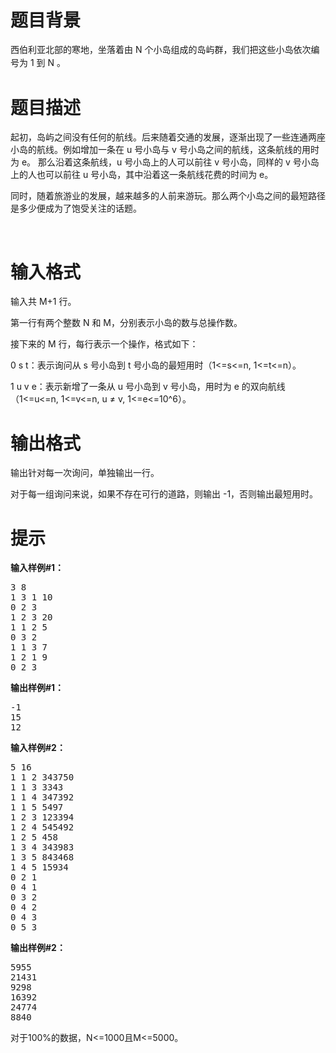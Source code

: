 # 

 
 # 题目背景 
<p><span style="line-height: 20.8px;">西伯利亚北部的寒地，坐落着由&nbsp;N&nbsp;个小岛组成的岛屿群，我们把这些小岛依次编号为&nbsp;1&nbsp;到&nbsp;N&nbsp;。&nbsp;</span></p> 

 
 # 题目描述 
<p>起初，岛屿之间没有任何的航线。后来随着交通的发展，逐渐出现了一些连通两座小岛的航线。例如增加一条在&nbsp;u&nbsp;号小岛与&nbsp;v&nbsp;号小岛之间的航线，这条航线的用时为&nbsp;e。&nbsp;那么沿着这条航线，u&nbsp;号小岛上的人可以前往&nbsp;v&nbsp;号小岛，同样的&nbsp;v&nbsp;号小岛上的人也可以前往&nbsp;u&nbsp;号小岛，其中沿着这一条航线花费的时间为&nbsp;e。</p>

<p>同时，随着旅游业的发展，越来越多的人前来游玩。那么两个小岛之间的最短路径是多少便成为了饱受关注的话题。</p>

<p>&nbsp;</p> 

 
 # 输入格式 
<p>输入共&nbsp;M+1&nbsp;行。</p>

<p>第一行有两个整数&nbsp;N&nbsp;和&nbsp;M，分别表示小岛的数与总操作数。</p>

<p>接下来的&nbsp;M&nbsp;行，每行表示一个操作，格式如下：</p>

<p>0&nbsp;s&nbsp;t：表示询问从&nbsp;s&nbsp;号小岛到&nbsp;t&nbsp;号小岛的最短用时（1&lt;=s&lt;=n,&nbsp;1&lt;=t&lt;=n）。</p>

<p>1&nbsp;u&nbsp;v&nbsp;e：表示新增了一条从&nbsp;u&nbsp;号小岛到&nbsp;v&nbsp;号小岛，用时为&nbsp;e&nbsp;的双向航线（1&lt;=u&lt;=n,&nbsp;1&lt;=v&lt;=n,&nbsp;u&nbsp;&ne;&nbsp;v,&nbsp;1&lt;=e&lt;=10^6）。</p> 

 
 # 输出格式 
<p>输出针对每一次询问，单独输出一行。</p>

<p>对于每一组询问来说，如果不存在可行的道路，则输出&nbsp;-1，否则输出最短用时。</p> 

 
 # 提示 
<div class="am-g">
<div class="am-u-md-6"><strong>输入样例#1：</strong>
<pre>
3&nbsp;8&nbsp;
1&nbsp;3&nbsp;1&nbsp;10&nbsp;
0&nbsp;2&nbsp;3&nbsp;
1&nbsp;2&nbsp;3&nbsp;20&nbsp;
1&nbsp;1&nbsp;2&nbsp;5&nbsp;
0&nbsp;3&nbsp;2&nbsp;
1&nbsp;1&nbsp;3&nbsp;7&nbsp;
1&nbsp;2&nbsp;1&nbsp;9&nbsp;
0&nbsp;2&nbsp;3</pre>
</div>

<div class="am-u-md-6"><strong>输出样例#1：</strong>

<pre>
-1
15
12</pre>
</div>
</div>

<div class="am-g">
<div class="am-u-md-6"><strong>输入样例#2：</strong>

<pre>
5&nbsp;16
1&nbsp;1&nbsp;2&nbsp;343750
1&nbsp;1&nbsp;3&nbsp;3343
1&nbsp;1&nbsp;4&nbsp;347392
1&nbsp;1&nbsp;5&nbsp;5497
1&nbsp;2&nbsp;3&nbsp;123394
1&nbsp;2&nbsp;4&nbsp;545492
1&nbsp;2&nbsp;5&nbsp;458
1&nbsp;3&nbsp;4&nbsp;343983
1&nbsp;3&nbsp;5&nbsp;843468
1&nbsp;4&nbsp;5&nbsp;15934
0&nbsp;2&nbsp;1
0&nbsp;4&nbsp;1
0&nbsp;3&nbsp;2
0&nbsp;4&nbsp;2
0&nbsp;4&nbsp;3
0&nbsp;5&nbsp;3</pre>
</div>

<div class="am-u-md-6"><strong>输出样例#2：</strong>

<pre>
5955
21431
9298
16392
24774
8840</pre>

<p>对于100%的数据，N&lt;=1000且M&lt;=5000。</p>
</div>
</div> 
